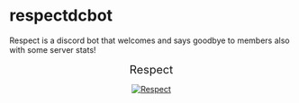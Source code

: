 # respectdcbot
Respect is a discord bot that welcomes and says goodbye to members also with some server stats!


<p style="text-align:center;"><big><big>Respect</big></big></p>
<a href="https://top.gg/bot/726707588389142539">
    <p style="text-align:center;"><img src="https://top.gg/api/widget/726707588389142539.svg" alt="Respect" /></p>
</a>
